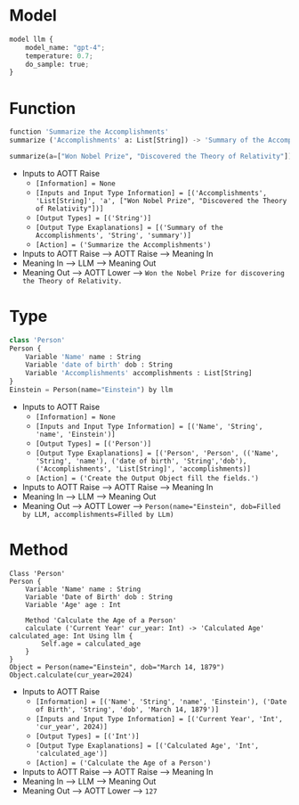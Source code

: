 # Model
```python
model llm {
    model_name: "gpt-4";
    temperature: 0.7;
    do_sample: true;
}
```

# Function
```python
function 'Summarize the Accomplishments'
summarize ('Accomplishments' a: List[String]) -> 'Summary of the Accomplishments' summary: String Using llm

summarize(a=["Won Nobel Prize", "Discovered the Theory of Relativity"])
```

- Inputs to AOTT Raise
    - `[Information] = None`
    - `[Inputs and Input Type Information] = [('Accomplishments', 'List[String]', 'a', ["Won Nobel Prize", "Discovered the Theory of Relativity"])]`
    - `[Output Types] = [('String')]`
    - `[Output Type Exaplanations] = [('Summary of the Accomplishments', 'String', 'summary')]`
    - `[Action] = ('Summarize the Accomplishments')`
- Inputs to AOTT Raise --> AOTT Raise --> Meaning In
- Meaning In --> LLM --> Meaning Out
- Meaning Out --> AOTT Lower --> `Won the Nobel Prize for discovering the Theory of Relativity.`

# Type
```python
class 'Person'
Person {
    Variable 'Name' name : String
    Variable 'date of birth' dob : String
    Variable 'Accomplishments' accomplishments : List[String]
}
Einstein = Person(name="Einstein") by llm
```

- Inputs to AOTT Raise
    - `[Information] = None`
    - `[Inputs and Input Type Information] = [('Name', 'String', 'name', 'Einstein')]`
    - `[Output Types] = [('Person')]`
    - `[Output Type Exaplanations] = [('Person', 'Person', (('Name', 'String', 'name'), ('date of birth', 'String','dob'), ('Accomplishments', 'List[String]', 'accomplishments)]`
    - `[Action] = ('Create the Output Object fill the fields.')`
- Inputs to AOTT Raise --> AOTT Raise --> Meaning In
- Meaning In --> LLM --> Meaning Out
- Meaning Out --> AOTT Lower --> `Person(name="Einstein", dob=Filled by LLM, accomplishments=Filled by LLm)`

# Method
```
Class 'Person'
Person {
    Variable 'Name' name : String
    Variable 'Date of Birth' dob : String
    Variable 'Age' age : Int

    Method 'Calculate the Age of a Person'
    calculate ('Current Year' cur_year: Int) -> 'Calculated Age' calculated_age: Int Using llm {
        Self.age = calculated_age
    }
}
Object = Person(name="Einstein", dob="March 14, 1879")
Object.calculate(cur_year=2024)
```

- Inputs to AOTT Raise
    - `[Information] = [('Name', 'String', 'name', 'Einstein'), ('Date of Birth', 'String', 'dob', 'March 14, 1879')]`
    - `[Inputs and Input Type Information] = [('Current Year', 'Int', 'cur_year', 2024)]`
    - `[Output Types] = [('Int')]`
    - `[Output Type Exaplanations] = [('Calculated Age', 'Int', 'calculated_age')]`
    - `[Action] = ('Calculate the Age of a Person')`
- Inputs to AOTT Raise --> AOTT Raise --> Meaning In
- Meaning In --> LLM --> Meaning Out
- Meaning Out --> AOTT Lower --> `127`
